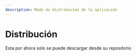```yaml
---
description: Modo de distribución de la aplicación
---
```


# Distribución

Esta por ahora solo se puede descargar desde su repositorio
